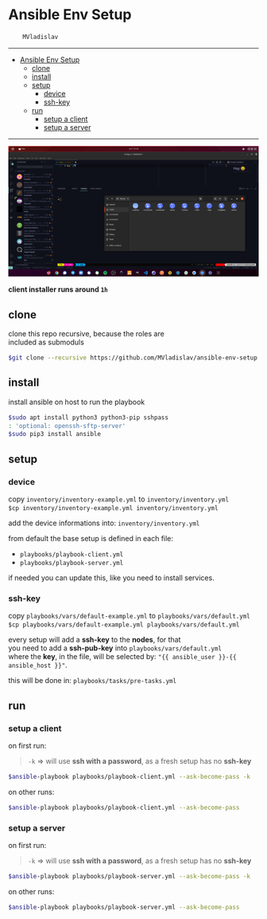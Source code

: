 # Ansible Env Setup

```sh
    MVladislav
```

---

- [Ansible Env Setup](#ansible-env-setup)
  - [clone](#clone)
  - [install](#install)
  - [setup](#setup)
    - [device](#device)
    - [ssh-key](#ssh-key)
  - [run](#run)
    - [setup a client](#setup-a-client)
    - [setup a server](#setup-a-server)

---

![client](__docs/client_ubuntu_2104.png)

**client installer runs around `1h`**

## clone

clone this repo recursive, because the roles are</br>
included as submoduls

```sh
$git clone --recursive https://github.com/MVladislav/ansible-env-setup.git
```

## install

install ansible on host to run the playbook

```sh
$sudo apt install python3 python3-pip sshpass
: 'optional: openssh-sftp-server'
$sudo pip3 install ansible
```

## setup

### device

copy `inventory/inventory-example.yml` to `inventory/inventory.yml`</br>
`$cp inventory/inventory-example.yml inventory/inventory.yml`

add the device informations into: `inventory/inventory.yml`

from default the base setup is defined in each file:

- `playbooks/playbook-client.yml`
- `playbooks/playbook-server.yml`

if needed you can update this, like you need to install services.

### ssh-key

copy `playbooks/vars/default-example.yml` to `playbooks/vars/default.yml`</br>
`$cp playbooks/vars/default-example.yml playbooks/vars/default.yml`

every setup will add a **ssh-key** to the **nodes**, for that</br>
you need to add a **ssh-pub-key** into `playbooks/vars/default.yml`</br>
where the **key**, in the file, will be selected by: `"{{ ansible_user }}-{{ ansible_host }}"`.

this will be done in: `playbooks/tasks/pre-tasks.yml`

## run

### setup a client

on first run:

> `-k` => will use **ssh with a password**, as a fresh setup has no **ssh-key**

```sh
$ansible-playbook playbooks/playbook-client.yml --ask-become-pass -k
```

on other runs:

```sh
$ansible-playbook playbooks/playbook-client.yml --ask-become-pass
```

### setup a server

on first run:

> `-k` => will use **ssh with a password**, as a fresh setup has no **ssh-key**

```sh
$ansible-playbook playbooks/playbook-server.yml --ask-become-pass -k
```

on other runs:

```sh
$ansible-playbook playbooks/playbook-server.yml --ask-become-pass
```
